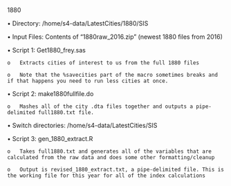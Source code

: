 1880

•	Directory: /home/s4-data/LatestCities/1880/SIS

•	Input Files: Contents of “1880raw_2016.zip” (newest 1880 files from 2016)

•	Script 1: Get1880_frey.sas

    o	Extracts cities of interest to us from the full 1880 files
  
    o	Note that the %savecities part of the macro sometimes breaks and if that happens you need to run less cities at once.

•	Script 2: make1880fullfile.do

    o	Mashes all of the city .dta files together and outputs a pipe-delimited full1880.txt file.

•	Switch directories: /home/s4-data/LatestCities/SIS

•	Script 3: gen_1880_extract.R

    o	Takes full1880.txt and generates all of the variables that are calculated from the raw data and does some other formatting/cleanup
  
    o	Output is revised_1880_extract.txt, a pipe-delimited file. This is the working file for this year for all of the index calculations
 
